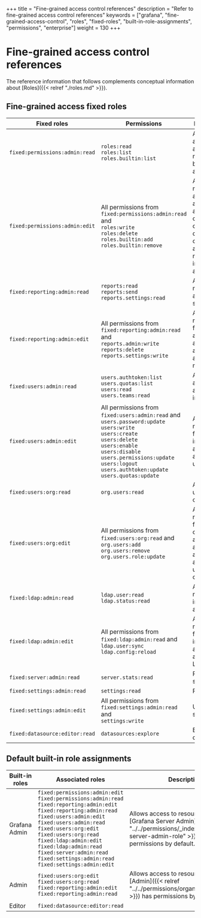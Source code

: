 +++
title = "Fine-grained access control references"
description = "Refer to fine-grained access control references"
keywords = ["grafana", "fine-grained-access-control", "roles", "fixed-roles", "built-in-role-assignments", "permissions", "enterprise"]
weight = 130
+++

# Fine-grained access control references
The reference information that follows complements conceptual information about [Roles]({{< relref "./roles.md" >}}).

## Fine-grained access fixed roles

Fixed roles | Permissions | Descriptions
--- | --- | ---
`fixed:permissions:admin:read` | `roles:read`<br>`roles:list`<br>`roles.builtin:list` | Allows to list and get available roles and built-in role assignments.
`fixed:permissions:admin:edit` | All permissions from `fixed:permissions:admin:read` and <br>`roles:write`<br>`roles:delete`<br>`roles.builtin:add`<br>`roles.builtin:remove` | Allows every read action and in addition allows to create, change and delete custom roles and create or remove built-in role assignments.
`fixed:reporting:admin:read` | `reports:read`<br>`reports:send`<br>`reports.settings:read` | Allows to read reports and report settings.
`fixed:reporting:admin:edit` | All permissions from `fixed:reporting:admin:read` and <br>`reports.admin:write`<br>`reports:delete`<br>`reports.settings:write` | Allows every read action for reports and in addition allows to administer reports. 
`fixed:users:admin:read` | `users.authtoken:list`<br>`users.quotas:list`<br>`users:read`<br>`users.teams:read` | Allows to list and get users and related information.
`fixed:users:admin:edit` | All permissions from `fixed:users:admin:read` and <br>`users.password:update`<br>`users:write`<br>`users:create`<br>`users:delete`<br>`users:enable`<br>`users:disable`<br>`users.permissions:update`<br>`users:logout`<br>`users.authtoken:update`<br>`users.quotas:update` | Allows every read action for users and in addition allows to administer users. 
`fixed:users:org:read` | `org.users:read` | Allows to get user organizations.
`fixed:users:org:edit` | All permissions from `fixed:users:org:read` and <br>`org.users:add`<br>`org.users:remove`<br>`org.users.role:update` | Allows every read action for user organizations and in addition allows to administer user organizations.
`fixed:ldap:admin:read` | `ldap.user:read`<br>`ldap.status:read` | Allows to read LDAP information and status.
`fixed:ldap:admin:edit` | All permissions from `fixed:ldap:admin:read` and <br>`ldap.user:sync`<br>`ldap.config:reload` | Allows every read action for LDAP and in addition allows to administer LDAP.
`fixed:server:admin:read` | `server.stats:read` | Read server stats
`fixed:settings:admin:read` | `settings:read` | Read settings
`fixed:settings:admin:edit` | All permissions from `fixed:settings:admin:read` and<br>`settings:write` | Update settings
`fixed:datasource:editor:read` | `datasources:explore` | Explore datasources

## Default built-in role assignments

Built-in roles | Associated roles | Descriptions
--- | --- | ---
Grafana Admin | `fixed:permissions:admin:edit`<br>`fixed:permissions:admin:read`<br>`fixed:reporting:admin:edit`<br>`fixed:reporting:admin:read`<br>`fixed:users:admin:edit`<br>`fixed:users:admin:read`<br>`fixed:users:org:edit`<br>`fixed:users:org:read`<br>`fixed:ldap:admin:edit`<br>`fixed:ldap:admin:read`<br>`fixed:server:admin:read`<br>`fixed:settings:admin:read`<br>`fixed:settings:admin:edit` | Allows access to resources which [Grafana Server Admin]({{< relref "../../permissions/_index.md#grafana-server-admin-role" >}}) has permissions by default.
Admin | `fixed:users:org:edit`<br>`fixed:users:org:read`<br>`fixed:reporting:admin:edit`<br>`fixed:reporting:admin:read` | Allows access to resource which [Admin]({{< relref "../../permissions/organization_roles.md" >}}) has permissions by default.
Editor | `fixed:datasource:editor:read`
